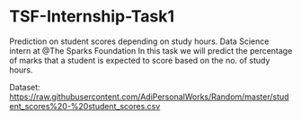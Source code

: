 # TSF-Internship-Task1
Prediction on student scores depending on study hours.
Data Science intern at @The Sparks Foundation
In this task we will predict the percentage of marks that a student is expected to score based on the no. of study hours.

Dataset: https://raw.githubusercontent.com/AdiPersonalWorks/Random/master/student_scores%20-%20student_scores.csv
